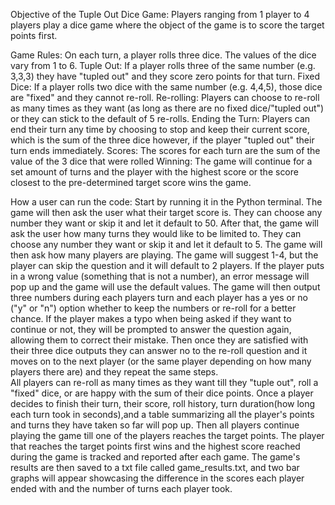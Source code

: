 Objective of the Tuple Out Dice Game: 
Players ranging from 1 player to 4 players play a dice game where the object of the game is to score the target points first. 
 
Game Rules: 
On each turn, a player rolls three dice. The values of the dice vary from 1 to 6. 
Tuple Out: If a player rolls three of the same number (e.g. 3,3,3) they have "tupled out" and they score zero points for that turn.
Fixed Dice: If a player rolls two dice with the same number (e.g. 4,4,5), those dice are "fixed" and they cannot re-roll. 
Re-rolling: Players can choose to re-roll as many times as they want (as long as there are no fixed dice/"tupled out") or they can stick to the default of 5 re-rolls. 
Ending the Turn: Players can end their turn any time by choosing to stop and keep their current score, which is the sum of the three dice however, if the player "tupled out" their turn ends immediately. 
Scores: The scores for each turn are the sum of the value of the 3 dice that were rolled 
Winning: The game will continue for a set amount of turns and the player with the highest score or the score closest to the pre-determined target score wins the game.

How a user can run the code: 
Start by running it in the Python terminal. The game will then ask the user what their target score is. 
They can choose any number they want or skip it and let it default to 50. After that, the game will ask the user how many turns they would like to be limited to. 
They can choose any number they want or skip it and let it default to 5. The game will then ask how many players are playing. 
The game will suggest 1-4, but the player can skip the question and it will default to 2 players. 
If the player puts in a wrong value (something that is not a number), an error message will pop up and the game will use the default values. 
The game will then output three numbers during each players turn and each player has a  yes or no ("y" or "n") option whether to keep the numbers or re-roll for a better chance. 
If the player makes a typo when being asked if they want to continue or not, they will be prompted to answer the question again, allowing them to correct their mistake. 
Then once they are satisfied with their three dice outputs they can answer no to the re-roll question and it moves on to the next player (or the same player depending on how many players there are) and they repeat the same steps.  
All players can re-roll as many times as they want till they "tuple out", roll a "fixed" dice, or are happy with the sum of their dice points. 
Once a player decides to finish their turn, their score, roll history, turn duration(how long each turn took in seconds),and a table summarizing all the player's points and turns they have taken so far will pop up. 
Then all players continue playing the game till one of the players reaches the target points. The player that reaches the target points first wins and the highest score reached during the game is tracked and reported after each game. 
The game's results are then saved to a txt file called game_results.txt, and two bar graphs will appear showcasing the difference in the scores each player ended with and the number of turns each player took.  

